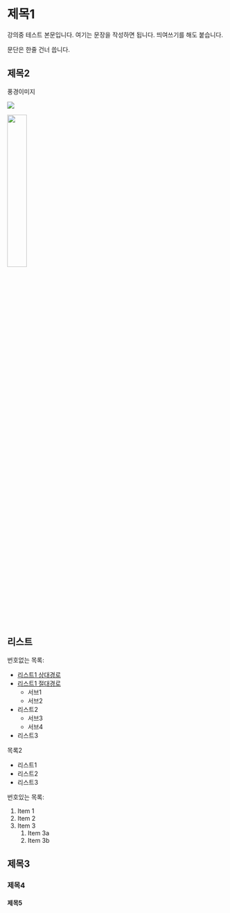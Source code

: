 # 제목1

강의중 테스트 본문입니다. 여기는 문장을 작성하면 됩니다.
띄여쓰기를 해도 붙습니다.

문단은 한줄 건너 씁니다.

## 제목2

풍경이미지

![](https://search.pstatic.net/common/?src=http%3A%2F%2Fblogfiles.naver.net%2FMjAyMTA1MDhfMjAw%2FMDAxNjIwNDM2MDU5NTE2.Cnx3ipzQYqGen7_UO7d89t5VmniLTrC9ji0cKd2cVMcg.mSfTiTXUQYBVdZ4bJZu5rmDh_LB38yOPAWDf6zW9CI4g.JPEG.iamacookie%2FIMG_2605.JPG&type=a340)

<img src="https://search.pstatic.net/common/?src=http%3A%2F%2Fblogfiles.naver.net%2FMjAyMTA1MDhfMjAw%2FMDAxNjIwNDM2MDU5NTE2.Cnx3ipzQYqGen7_UO7d89t5VmniLTrC9ji0cKd2cVMcg.mSfTiTXUQYBVdZ4bJZu5rmDh_LB38yOPAWDf6zW9CI4g.JPEG.iamacookie%2FIMG_2605.JPG&type=a340"
width="30%">



## 리스트

번호없는 목록:
- [리스트1 상대경로](Secondfile.md)
- [리스트1 절대경로](./Secondfile.md)
    - 서브1
    - 서브2  
- 리스트2
    - 서브3
    - 서브4
- 리스트3

목록2
+ 리스트1
+ 리스트2
+ 리스트3

번호있는 목록:
1. Item 1
1. Item 2
1. Item 3
   1. Item 3a
   1. Item 3b
## 제목3



### 제목4

#### 제목5
